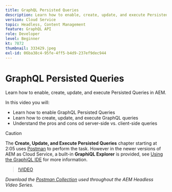 ```yaml
---
title: GraphQL Persisted Queries
description: Learn how to enable, create, update, and execute Persisted Queries in AEM.
version: Cloud Service
topic: Headless, Content Management
feature: GraphQL API
role: Developer
level: Beginner
kt: 7872
thumbnail: 333429.jpeg
exl-id: 06ba38c4-95fe-4ff5-b4d9-237ef9dec944
---
```

# GraphQL Persisted Queries

Learn how to enable, create, update, and execute Persisted Queries in AEM.

In this video you will:

+ Learn how to enable GraphQL Persisted Queries
+ Learn how to create, update, and execute GraphQL queries
+ Understand the pros and cons od server-side vs. client-side queries

>[!CAUTION]
>
>The **Create, Update, and Execute Persisted Queries** chapter starting at 2:05 uses [Postman](https://www.postman.com/) to perform the task. However in the newer versions of AEM as Cloud Service, a built-in **GraphiQL Explorer** is provided, see [Using the GraphiQL IDE](https://experienceleague.adobe.com/docs/experience-manager-cloud-service/content/headless/graphql-api/graphiql-ide.html) for more information.


>[!VIDEO](https://video.tv.adobe.com/v/333429/?quality=12&learn=on)

_Download the [Postman Collection](./assets/aem-headless-video-series.postman_collection.json) used throughout the AEM Headless Video Series._
